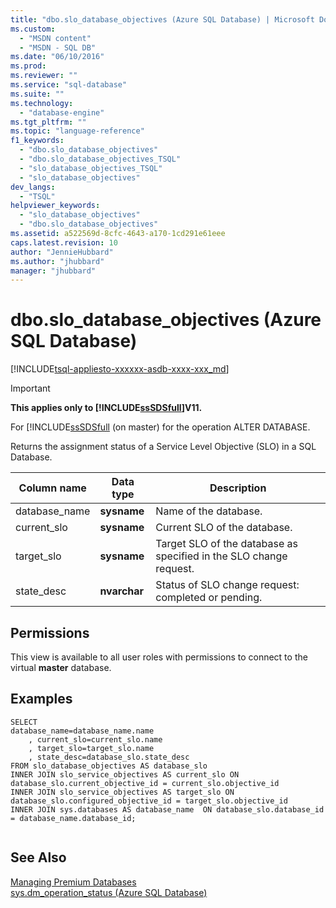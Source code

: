 ```yaml
---
title: "dbo.slo_database_objectives (Azure SQL Database) | Microsoft Docs"
ms.custom: 
  - "MSDN content"
  - "MSDN - SQL DB"
ms.date: "06/10/2016"
ms.prod: 
ms.reviewer: ""
ms.service: "sql-database"
ms.suite: ""
ms.technology: 
  - "database-engine"
ms.tgt_pltfrm: ""
ms.topic: "language-reference"
f1_keywords: 
  - "dbo.slo_database_objectives"
  - "dbo.slo_database_objectives_TSQL"
  - "slo_database_objectives_TSQL"
  - "slo_database_objectives"
dev_langs: 
  - "TSQL"
helpviewer_keywords: 
  - "slo_database_objectives"
  - "dbo.slo_database_objectives"
ms.assetid: a522569d-8cfc-4643-a170-1cd291e61eee
caps.latest.revision: 10
author: "JennieHubbard"
ms.author: "jhubbard"
manager: "jhubbard"
---
```

# dbo.slo_database_objectives (Azure SQL Database)
[!INCLUDE[tsql-appliesto-xxxxxx-asdb-xxxx-xxx_md](../../includes/tsql-appliesto-xxxxxx-asdb-xxxx-xxx-md.md)]

    
> [!IMPORTANT]  
>  **This applies only to [!INCLUDE[ssSDSfull](../../includes/sssdsfull-md.md)]V11.**  
>   
>  For [!INCLUDE[ssSDSfull](/sql-docs/docs/relational-databases/system-dynamic-management-views/sys-dm-operation-status-azure-sql-database) (on master) for the operation ALTER DATABASE.   
  
 Returns the assignment status of a Service Level Objective (SLO) in a SQL Database.  
  
|Column name|Data type|Description|  
|-----------------|---------------|-----------------|  
|database_name|**sysname**|Name of the database.|  
|current_slo|**sysname**|Current SLO of the database.|  
|target_slo|**sysname**|Target SLO of the database as specified in the SLO change request.|  
|state_desc|**nvarchar**|Status of SLO change request: completed or pending.|  
  
## Permissions  
 This view is available to all user roles with permissions to connect to the virtual **master** database.  
  
## Examples  
  
```  
SELECT   
database_name=database_name.name   
    , current_slo=current_slo.name   
    , target_slo=target_slo.name   
    , state_desc=database_slo.state_desc   
FROM slo_database_objectives AS database_slo  
INNER JOIN slo_service_objectives AS current_slo ON database_slo.current_objective_id = current_slo.objective_id  
INNER JOIN slo_service_objectives AS target_slo ON database_slo.configured_objective_id = target_slo.objective_id  
INNER JOIN sys.databases AS database_name  ON database_slo.database_id = database_name.database_id;  
  
```  
  
## See Also  
 [Managing Premium Databases](http://go.microsoft.com/fwlink/?LinkID=311927)  
[sys.dm_operation_status (Azure SQL Database)](/sql-docs/docs/relational-databases/system-dynamic-management-views/sys-dm-operation-status-azure-sql-database) 
